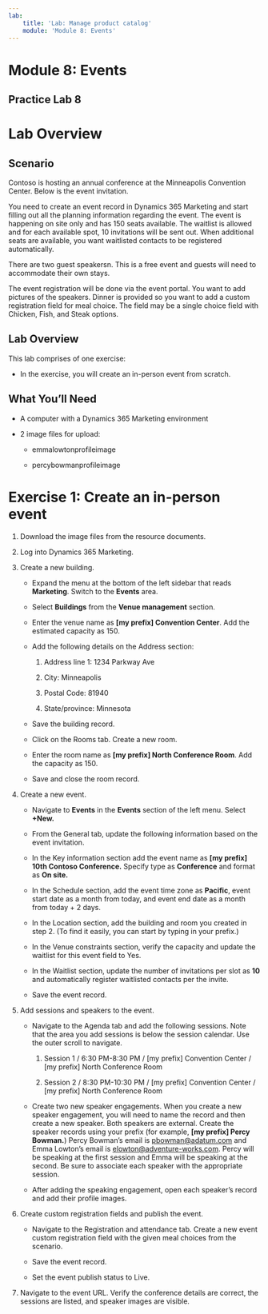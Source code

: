 ```yaml
---
lab:
    title: 'Lab: Manage product catalog'
    module: 'Module 8: Events'
---
```



Module 8: Events
=====

## Practice Lab 8


Lab Overview
============

Scenario
--------

Contoso is hosting an annual conference at the Minneapolis Convention Center.
Below is the event invitation.

You need to create an event record in Dynamics 365 Marketing and start
filling out all the planning information regarding the event. The event is
happening on site only and has 150 seats available. The waitlist is allowed and
for each available spot, 10 invitations will be sent out. When additional seats
are available, you want waitlisted contacts to be registered automatically.

There are two guest speakersn. This is a free
event and guests will need to accommodate their own stays.

The event registration will be done via the event portal. You want to add
pictures of the speakers. Dinner is provided so you want to add a custom
registration field for meal choice. The field may be a single choice field with
Chicken, Fish, and Steak options.

Lab Overview
------------

This lab comprises of one exercise:

-   In the exercise, you will create an in-person event from scratch.

What You’ll Need
----------------

-   A computer with a Dynamics 365 Marketing environment

-   2 image files for upload:

    -   emmalowtonprofileimage

    -   percybowmanprofileimage

Exercise 1: Create an in-person event
=====================================

1.  Download the image files from the resource documents.

2.  Log into Dynamics 365 Marketing.

3.  Create a new building.

    - Expand the menu at the bottom of the left sidebar that reads **Marketing**. Switch to the **Events** area.

    - Select **Buildings** from the **Venue management** section.
    
    - Enter the venue name as **[my prefix] Convention Center**. Add the estimated capacity as 150.

    - Add the following details on the Address section:

        1.  Address line 1: 1234 Parkway Ave

        2.  City: Minneapolis

        3.  Postal Code: 81940

        4.  State/province: Minnesota

    - Save the building record.

    - Click on the Rooms tab. Create a new room.

    - Enter the room name as **[my prefix] North Conference Room**. Add the capacity as 150.

    - Save and close the room record.

4.  Create a new event.

    - Navigate to **Events** in the **Events** section of the left menu. Select **+New.**

    - From the General tab, update the following information based on the
        event invitation.

    - In the Key information section add the event name as **[my prefix] 10th Contoso
        Conference.** Specify type as **Conference** and format as **On site.**

    - In the Schedule section, add the event time zone as **Pacific**, event start date as a month from today, and
        event end date as a month from today + 2 days.

    - In the Location section, add the building and room you created in step 2. (To find it easily, you can start by typing in your prefix.)

    - In the Venue constraints section, verify the capacity and update the
        waitlist for this event field to Yes.

    - In the Waitlist section, update the number of invitations per slot as **10** and
        automatically register waitlisted contacts per the invite.

    - Save the event record.

5.  Add sessions and speakers to the event.

    - Navigate to the Agenda tab and add the following sessions. Note that the
        area you add sessions is below the session calendar. Use the outer
        scroll to navigate.

        1.  Session 1 / 6:30 PM-8:30 PM / [my prefix] Convention Center /
            [my prefix] North Conference Room

        2.  Session 2 / 8:30 PM-10:30 PM / [my prefix] Convention Center /
            [my prefix] North Conference Room

    - Create two new speaker engagements. When you create a new speaker
        engagement, you will need to name the record and then create a new
        speaker. Both speakers are external. Create the speaker records using your prefix (for example, **[my prefix] Percy Bowman.**)
        Percy Bowman’s email is <pbowman@adatum.com> and Emma Lowton’s email is
        <elowton@adventure-works.com>. Percy will be speaking at the first
        session and Emma will be speaking at the second. Be sure to associate
        each speaker with the appropriate session.

    - After adding the speaking engagement, open each speaker’s record and add
        their profile images.

6.  Create custom registration fields and publish the event.

    - Navigate to the Registration and attendance tab. Create a new event
        custom registration field with the given meal choices from the scenario.

    - Save the event record.

    - Set the event publish status to Live.

7.  Navigate to the event URL. Verify the conference details are correct, the
    sessions are listed, and speaker images are visible.
